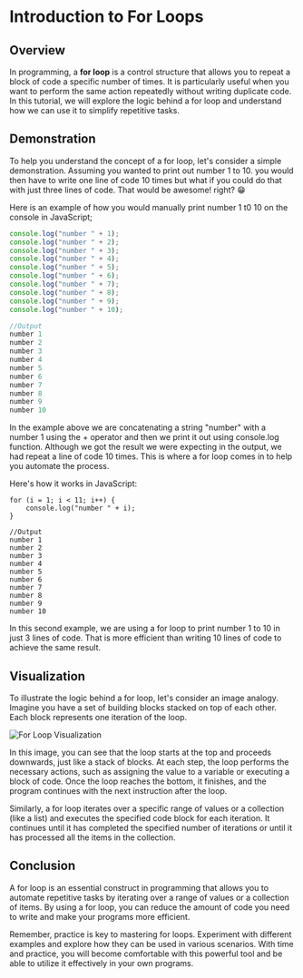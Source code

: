 # Introduction to For Loops

## Overview

In programming, a **for loop** is a control structure that allows you to repeat a block of code a specific number of times. It is particularly useful when you want to perform the same action repeatedly without writing duplicate code. 
In this tutorial, we will explore the logic behind a for loop and understand how we can use it to simplify repetitive tasks.

## Demonstration

To help you understand the concept of a for loop, let's consider a simple demonstration. Assuming you wanted to print out number 1 to 10. you would then have to write one line of code 10 times but what if you could do that with just three lines of code. That would be awesome! right? 😁 

Here is an example of how you would manually print number 1 t0 10 on the console in JavaScript; 

```JavaScript
console.log("number " + 1);
console.log("number " + 2);
console.log("number " + 3);
console.log("number " + 4);
console.log("number " + 5);
console.log("number " + 6);
console.log("number " + 7);
console.log("number " + 8);
console.log("number " + 9);
console.log("number " + 10);

//Output
number 1
number 2
number 3
number 4
number 5
number 6
number 7
number 8
number 9
number 10
```
In the example above we are concatenating a string "number" with a number 1 using the + operator and then we print it out using console.log function.
Although we got the result we were expecting in the output, we had repeat a line of code 10 times. This is where a for loop comes in to help you automate the process. 

Here's how it works in JavaScript:
```
for (i = 1; i < 11; i++) {
	console.log("number " + i);
}

//Output
number 1
number 2
number 3
number 4
number 5
number 6
number 7
number 8
number 9
number 10
```

In this second example, we are using a for loop to print number 1 to 10 in just 3 lines of code. That is more efficient than writing 10 lines of code to achieve the same
result.


## Visualization

To illustrate the logic behind a for loop, let's consider an image analogy. Imagine you have a set of building blocks stacked on top of each other. Each block represents one iteration of the loop.

![For Loop Visualization]([https://www.google.com/url?sa=i&url=https%3A%2F%2Fwww.tutorialstonight.com%2Fjs%2Fjs-for-loop&psig=AOvVaw2fnvyfwaCfeNGNdArZHVtd&ust=1685213607533000&source=images&cd=vfe&ved=0CBEQjRxqFwoTCIieu4nUk_8CFQAAAAAdAAAAABAF])

In this image, you can see that the loop starts at the top and proceeds downwards, just like a stack of blocks. At each step, the loop performs the necessary actions, such as assigning the value to a variable or executing a block of code. Once the loop reaches the bottom, it finishes, and the program continues with the next instruction after the loop.

Similarly, a for loop iterates over a specific range of values or a collection (like a list) and executes the specified code block for each iteration. It continues until it has completed the specified number of iterations or until it has processed all the items in the collection.

## Conclusion

A for loop is an essential construct in programming that allows you to automate repetitive tasks by iterating over a range of values or a collection of items. By using a for loop, you can reduce the amount of code you need to write and make your programs more efficient.

Remember, practice is key to mastering for loops. Experiment with different examples and explore how they can be used in various scenarios. With time and practice, you will become comfortable with this powerful tool and be able to utilize it effectively in your own programs.
